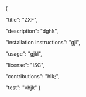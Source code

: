 {

"title": "ZXF",

"description": "dghk",

"installation instructions": "gjl",

"usage": "gjkl",

"license": "ISC",

"contributions": "hlk;",

"test": "vhjk"
}